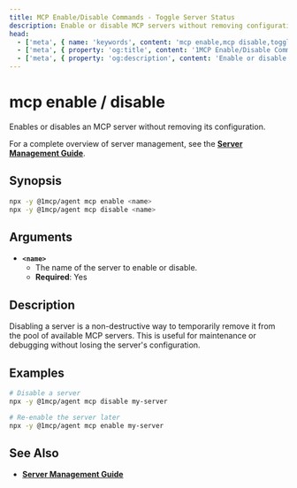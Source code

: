 ```yaml
---
title: MCP Enable/Disable Commands - Toggle Server Status
description: Enable or disable MCP servers without removing configurations. Temporarily turn servers on/off while preserving all settings.
head:
  - ['meta', { name: 'keywords', content: 'mcp enable,mcp disable,toggle server,server status,enable disable' }]
  - ['meta', { property: 'og:title', content: '1MCP Enable/Disable Commands Reference' }]
  - ['meta', { property: 'og:description', content: 'Enable or disable MCP servers without removing configurations.' }]
---
```


# mcp enable / disable

Enables or disables an MCP server without removing its configuration.

For a complete overview of server management, see the **[Server Management Guide](../../guide/essentials/server-management)**.

## Synopsis

```bash
npx -y @1mcp/agent mcp enable <name>
npx -y @1mcp/agent mcp disable <name>
```

## Arguments

- **`<name>`**
  - The name of the server to enable or disable.
  - **Required**: Yes

## Description

Disabling a server is a non-destructive way to temporarily remove it from the pool of available MCP servers. This is useful for maintenance or debugging without losing the server's configuration.

## Examples

```bash
# Disable a server
npx -y @1mcp/agent mcp disable my-server

# Re-enable the server later
npx -y @1mcp/agent mcp enable my-server
```

## See Also

- **[Server Management Guide](../../guide/essentials/server-management)**
